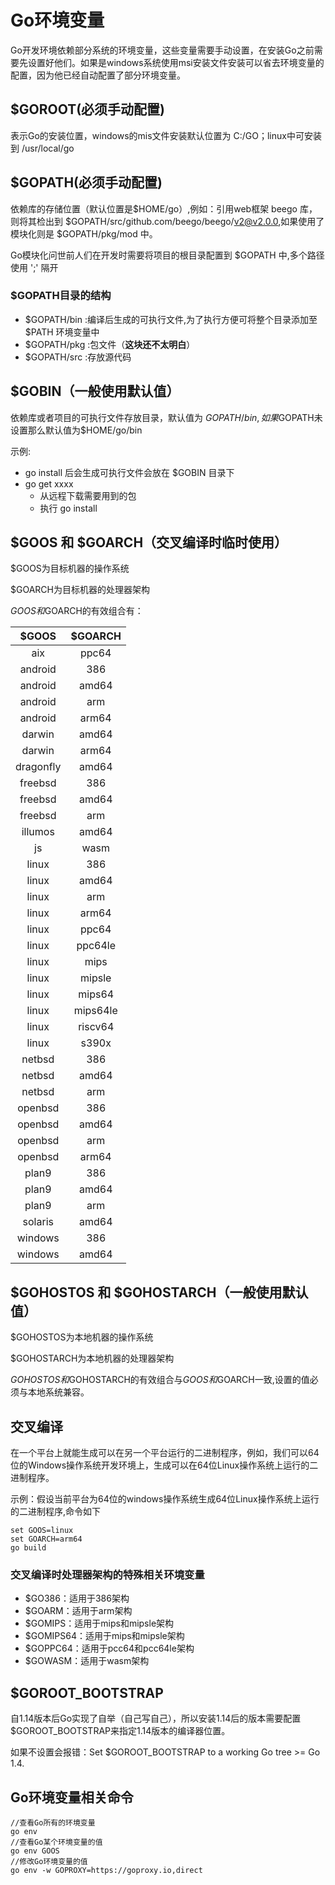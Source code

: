 # Go环境变量

Go开发环境依赖部分系统的环境变量，这些变量需要手动设置，在安装Go之前需要先设置好他们。如果是windows系统使用msi安装文件安装可以省去环境变量的配置，因为他已经自动配置了部分环境变量。

## $GOROOT(必须手动配置)
表示Go的安装位置，windows的mis文件安装默认位置为 C:/GO；linux中可安装到 /usr/local/go

## $GOPATH(必须手动配置)
依赖库的存储位置（默认位置是$HOME/go）,例如：引用web框架 beego 库，则将其检出到 $GOPATH/src/github.com/beego/beego/v2@v2.0.0,如果使用了模块化则是 $GOPATH/pkg/mod 中。

Go模块化问世前人们在开发时需要将项目的根目录配置到 $GOPATH 中,多个路径使用 ';' 隔开

### $GOPATH目录的结构
- $GOPATH/bin	:编译后生成的可执行文件,为了执行方便可将整个目录添加至 $PATH 环境变量中
- $GOPATH/pkg	:包文件（**这块还不太明白**）
- $GOPATH/src	:存放源代码

## $GOBIN（一般使用默认值）
依赖库或者项目的可执行文件存放目录，默认值为 $GOPATH/bin,如果$GOPATH未设置那么默认值为$HOME/go/bin

示例: 

- go install 后会生成可执行文件会放在 $GOBIN 目录下
- go get xxxx 
	- 从远程下载需要用到的包
	- 执行 go install

## $GOOS 和 $GOARCH（交叉编译时临时使用）
$GOOS为目标机器的操作系统

$GOARCH为目标机器的处理器架构

$GOOS和$GOARCH的有效组合有：

|$GOOS|$GOARCH|
|:-:|:-:|
|aix|ppc64|
|android|386|
|android|amd64|
|android|arm|
|android|arm64|
|darwin|amd64|
|darwin|arm64|
|dragonfly|amd64|
|freebsd|386|
|freebsd|amd64|
|freebsd|arm|
|illumos|amd64|
|js|wasm|
|linux|386|
|linux|amd64|
|linux|arm|
|linux|arm64|
|linux|ppc64|
|linux|ppc64le|
|linux|mips|
|linux|mipsle|
|linux|mips64|
|linux|mips64le|
|linux|riscv64|
|linux|s390x|
|netbsd|386|
|netbsd|amd64|
|netbsd|arm|
|openbsd|386|
|openbsd|amd64|
|openbsd|arm|
|openbsd|arm64|
|plan9|386|
|plan9|amd64|
|plan9|arm|
|solaris|amd64|
|windows|386|
|windows|amd64|

## $GOHOSTOS 和 $GOHOSTARCH（一般使用默认值）
$GOHOSTOS为本地机器的操作系统

$GOHOSTARCH为本地机器的处理器架构

$GOHOSTOS和$GOHOSTARCH的有效组合与$GOOS和$GOARCH一致,设置的值必须与本地系统兼容。

## 交叉编译
在一个平台上就能生成可以在另一个平台运行的二进制程序，例如，我们可以64位的Windows操作系统开发环境上，生成可以在64位Linux操作系统上运行的二进制程序。

示例：假设当前平台为64位的windows操作系统生成64位Linux操作系统上运行的二进制程序,命令如下
```
set GOOS=linux
set GOARCH=arm64
go build
```
### 交叉编译时处理器架构的特殊相关环境变量
- $GO386：适用于386架构
- $GOARM：适用于arm架构
- $GOMIPS：适用于mips和mipsle架构
- $GOMIPS64：适用于mips和mipsle架构
- $GOPPC64：适用于pcc64和pcc64le架构
- $GOWASM：适用于wasm架构

## $GOROOT_BOOTSTRAP
自1.14版本后Go实现了自举（自己写自己），所以安装1.14后的版本需要配置$GOROOT_BOOTSTRAP来指定1.14版本的编译器位置。

如果不设置会报错：Set $GOROOT_BOOTSTRAP to a working Go tree >= Go 1.4.

## Go环境变量相关命令
```
//查看Go所有的环境变量
go env
//查看Go某个环境变量的值
go env GOOS
//修改Go环境变量的值
go env -w GOPROXY=https://goproxy.io,direct
```